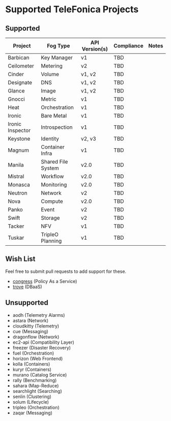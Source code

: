 # Supported TeleFonica Projects

## Supported

| Project          | Fog Type           | API Version(s) | Compliance | Notes |
|------------------|--------------------|----------------|------------|-------|
| Barbican         | Key Manager        | v1             | TBD        |       |
| Ceilometer       | Metering           | v2             | TBD        |       |
| Cinder           | Volume             | v1, v2         | TBD        |       |
| Designate        | DNS                | v1, v2         | TBD        |       |
| Glance           | Image              | v1, v2         | TBD        |       |
| Gnocci           | Metric             | v1             | TBD        |       |
| Heat             | Orchestration      | v1             | TBD        |       |
| Ironic           | Bare Metal         | v1             | TBD        |       |
| Ironic Inspector | Introspection      | v1             | TBD        |       |
| Keystone         | Identity           | v2, v3         | TBD        |       |
| Magnum           | Container Infra    | v1             | TBD        |       |
| Manila           | Shared File System | v2.0           | TBD        |       |
| Mistral          | Workflow           | v2.0           | TBD        |       |
| Monasca          | Monitoring         | v2.0           | TBD        |       |
| Neutron          | Network            | v2             | TBD        |       |
| Nova             | Compute            | v2.0           | TBD        |       |
| Panko            | Event              | v2             | TBD        |       |
| Swift            | Storage            | v2             | TBD        |       |
| Tacker           | NFV                | v1             | TBD        |       |
| Tuskar           | TripleO Planning   | v1             | TBD        |       |

## Wish List

Feel free to submit pull requests to add support for these.

* [congress](https://wiki.telefonica.org/wiki/Congress) (Policy As a Service)
* [trove](https://wiki.telefonica.org/wiki/Trove) (DBaaS)

## Unsupported

* aodh (Telemetry Alarms)
* astara (Network)
* cloudkitty (Telemetry)
* cue (Messaging)
* dragonflow (Network)
* ec2-api (Compatibility Layer)
* freezer (Disaster Recovery)
* fuel (Orchestration)
* horizon (Web Frontend)
* kolla (Containers)
* kuryr (Containers)
* murano (Catalog Service)
* rally (Benchmarking)
* sahara (Map-Reduce)
* searchlight (Searching)
* senlin (Clustering)
* solum (Lifecycle)
* tripleo (Orchestration)
* zaqar (Messaging)

